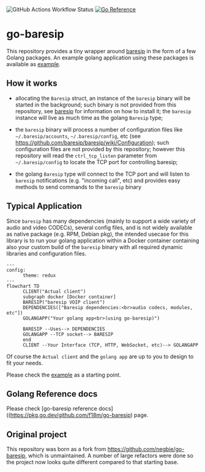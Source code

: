 ![GitHub Actions Workflow Status](https://img.shields.io/github/actions/workflow/status/f18m/go-baresip/main.yaml)
[![Go Reference](https://pkg.go.dev/badge/github.com/f18m/go-baresip.svg)](https://pkg.go.dev/github.com/f18m/go-baresip)

# go-baresip

This repository provides a tiny wrapper around [baresip](https://github.com/baresip/baresip)
in the form of a few Golang packages.
An example golang application using these packages is available as [example](./example/main.go).

## How it works

* allocating the `Baresip` struct, an instance of the `baresip` binary will be started in the background; such binary is not provided from this repository, see [baresip](https://github.com/baresip/baresip) for information on how to install it; the `baresip` instance will live as much time as the golang `Baresip` type;

* the `baresip` binary will process a number of configuration files like `~/.baresip/accounts`, `~/.baresip/config`, etc (see https://github.com/baresip/baresip/wiki/Configuration); such configuration files are not provided by this repository; however this repository will read the `ctrl_tcp_listen` parameter from `~/.baresip/config` to locate the TCP port for controlling baresip;

* the golang `Baresip` type will connect to the TCP port and will listen to `baresip` notifications (e.g. "incoming call", etc) and provides easy methods to send commands to the `baresip` binary


## Typical Application

Since `baresip` has many dependencies (mainly to support a wide variety of audio and video CODECs), several config files, and is not widely available as native package (e.g. RPM, Debian pkg), the intended usecase for this library
is to run your golang application within a Docker container containing also your custom build of the `baresip` binary with all required dynamic libraries and configuration files.


```mermaid
---
config:
      theme: redux
---
flowchart TD
      CLIENT("Actual client")
      subgraph docker [Docker container]
      BARESIP("baresip VOIP client")
      DEPENDENCIES(["Baresip dependencies:<br>audio codecs, modules, etc"])
      GOLANGAPP("Your golang app<br>(using go-baresip)")

      BARESIP --Uses--> DEPENDENCIES
      GOLANGAPP --TCP socket--> BARESIP
      end
      CLIENT --Your Interface (TCP, HTTP, WebSocket, etc)--> GOLANGAPP
```

Of course the `Actual client` and the `golang app` are up to you to design to fit your needs.

Please check the [example](./example/main.go) as a starting point.


## Golang Reference docs

Please check [go-baresip reference docs]((https://pkg.go.dev/github.com/f18m/go-baresip) page.


## Original project

This repository was born as a fork from https://github.com/negbie/go-baresip, which is unmaintained.
A number of large refactors were done so the project now looks quite different compared to that
starting base.
